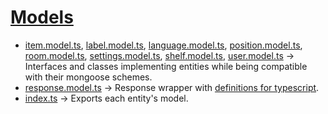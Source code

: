 # [Models](https://github.com/PBL-Pick-By-Light/BE-Backend/tree/main/src/models)

* [item.model.ts](https://github.com/PBL-Pick-By-Light/BE-Backend/-/blob/development/src/models/item.model.ts), [label.model.ts](https://github.com/PBL-Pick-By-Light/BE-Backend/-/blob/development/src/models/label.model.ts), [language.model.ts](https://github.com/PBL-Pick-By-Light/BE-Backend/-/blob/development/src/models/language.model.ts), [position.model.ts](https://github.com/PBL-Pick-By-Light/BE-Backend/-/blob/development/src/models/position.model.ts), [room.model.ts](https://github.com/PBL-Pick-By-Light/BE-Backend/-/blob/development/src/models/room.model.ts), [settings.model.ts](https://github.com/PBL-Pick-By-Light/BE-Backend/-/blob/development/src/models/settings.model.ts), [shelf.model.ts](https://github.com/PBL-Pick-By-Light/BE-Backend/-/blob/development/src/models/shelf.model.ts), [user.model.ts](https://github.com/PBL-Pick-By-Light/BE-Backend/-/blob/development/src/models/user.model.ts) -> Interfaces and classes implementing entities while being compatible with their mongoose schemes.
* [response.model.ts](https://github.com/PBL-Pick-By-Light/BE-Backend/-/blob/development/src/models/response.model.ts) -> Response wrapper with [definitions for typescript](https://github.com/PBL-Pick-By-Light/BE-Backend/-/blob/development/src/models/response.model.d.ts). 
* [index.ts](https://github.com/PBL-Pick-By-Light/BE-Backend/-/blob/development/src/models/index.ts) -> Exports each entity's model.